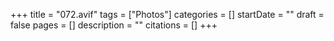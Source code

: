 +++
title = "072.avif"
tags = ["Photos"]
categories = []
startDate = ""
draft = false
pages = []
description = ""
citations = []
+++
